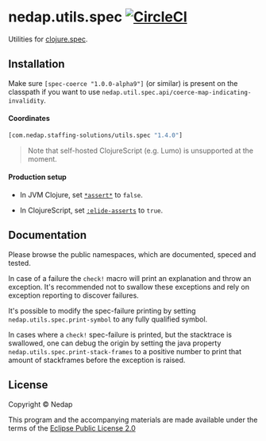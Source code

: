# nedap.utils.spec [![CircleCI](https://circleci.com/gh/nedap/utils.spec.svg?style=svg&circle-token=650c50f0b2b888dd6c44d3c7b0ea7bcdf80aee14)](https://circleci.com/gh/nedap/utils.spec)

Utilities for [clojure.spec](https://github.com/clojure/spec.alpha).

## Installation

Make sure `[spec-coerce "1.0.0-alpha9"]` (or similar) is present on the classpath if you want to use `nedap.util.spec.api/coerce-map-indicating-invalidity`. 

#### Coordinates

```clojure
[com.nedap.staffing-solutions/utils.spec "1.4.0"]
```

> Note that self-hosted ClojureScript (e.g. Lumo) is unsupported at the moment.

#### Production setup

* In JVM Clojure, set [`*assert*`](https://github.com/technomancy/leiningen/blob/9981ae9086a352caf13a42bff4a7e43faa850452/sample.project.clj#L286) to `false`.

* In ClojureScript, set [`:elide-asserts`](https://clojurescript.org/reference/compiler-options#elide-asserts) to `true`.

## Documentation

Please browse the public namespaces, which are documented, speced and tested.

In case of a failure the `check!` macro will print an explanation and throw an exception. It's recommended not to swallow 
these exceptions and rely on exception reporting to discover failures.

It's possible to modify the spec-failure printing by setting `nedap.utils.spec.print-symbol` to any fully qualified symbol.

In cases where a `check!` spec-failure is printed, but the stacktrace is swallowed, one can debug the origin by setting 
the java property `nedap.utils.spec.print-stack-frames` to a positive number to print that amount of stackframes before 
the exception is raised.

## License

Copyright © Nedap

This program and the accompanying materials are made available under the terms of the [Eclipse Public License 2.0](https://www.eclipse.org/legal/epl-2.0)
